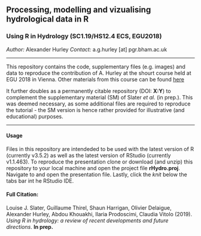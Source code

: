 ## Processing, modelling and vizualising hydrological data in R
### Using R in Hydrology (SC1.19/HS12.4 ECS, EGU2018)

*Author:* Alexander Hurley
*Contact:* a.g.hurley [at] pgr.bham.ac.uk

---

This repository contains the code, supplementary files (e.g. images) and data to reproduce the contribution of A. Hurley at the shourt course
held at EGU 2018 in Vienna. Other materials from this course can be found [here](https://github.com/hydrosoc/rhydro_EGU18)

It further doubles as a permanently citable repository (DOI: **X:Y**) to complement the supplementary material (SM) of Slater *et al.* (in prep.). 
This was deemed necessary, as some additional files are required to reproduce the tutorial - the SM version is hence rather provided for illustrative (and educational) purposes.

---

#### Usage

Files in this repository are intendeded to be used with the latest version of R (currently v3.5.2) as well as the latest version of RStudio (currently v1.1.463). 
To reproduce the presentation clone or download (and unzip) this repository to your local machine and open the project file **rHydro.proj**. 
Navigate to and open the presentation file. 
Lastly, click the *knit* below the tabs bar int he RStudio IDE.

#### Full Citation:


Louise J. Slater, Guillaume Thirel, Shaun Harrigan, Olivier Delaigue, Alexander Hurley, Abdou Khouakhi, Ilaria Prodoscimi, Claudia Vitolo (2019). *Using R in hydrology: a review of recent developments and future directions*. **In prep.**
